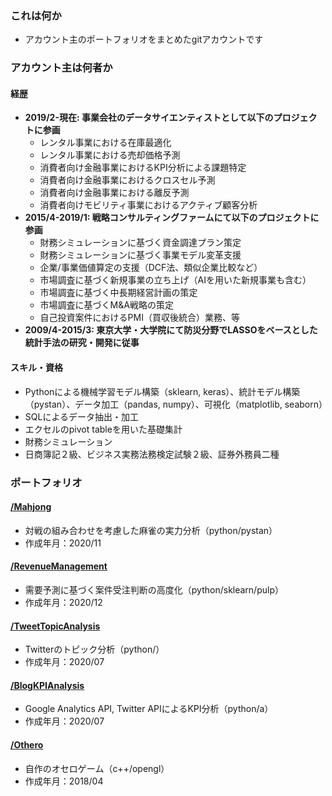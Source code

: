 ### これは何か
- アカウント主のポートフォリオをまとめたgitアカウントです

### アカウント主は何者か
#### 経歴
- **2019/2-現在: 事業会社のデータサイエンティストとして以下のプロジェクトに参画**
	- レンタル事業における在庫最適化
	- レンタル事業における売却価格予測
	- 消費者向け金融事業におけるKPI分析による課題特定
	- 消費者向け金融事業におけるクロスセル予測
	- 消費者向け金融事業における離反予測
	- 消費者向けモビリティ事業におけるアクティブ顧客分析
- **2015/4-2019/1: 戦略コンサルティングファームにて以下のプロジェクトに参画**
	- 財務シミュレーションに基づく資金調達プラン策定
	- 財務シミュレーションに基づく事業モデル変革支援
	- 企業/事業価値算定の支援（DCF法、類似企業比較など）
	- 市場調査に基づく新規事業の立ち上げ（AIを用いた新規事業も含む）
	- 市場調査に基づく中長期経営計画の策定
	- 市場調査に基づくM&A戦略の策定
	- 自己投資案件におけるPMI（買収後統合）業務、等
- **2009/4-2015/3: 東京大学・大学院にて防災分野でLASSOをベースとした統計手法の研究・開発に従事**

#### スキル・資格
- Pythonによる機械学習モデル構築（sklearn, keras）、統計モデル構築（pystan）、データ加工（pandas, numpy）、可視化（matplotlib, seaborn）
- SQLによるデータ抽出・加工
- エクセルのpivot tableを用いた基礎集計
- 財務シミュレーション
- 日商簿記２級、ビジネス実務法務検定試験２級、証券外務員二種

### ポートフォリオ
#### [/Mahjong](https://github.com/MizusakoSadanobu/Portfolio/tree/master/Mahjong)
- 対戦の組み合わせを考慮した麻雀の実力分析（python/pystan）
- 作成年月：2020/11
#### [/RevenueManagement](https://github.com/MizusakoSadanobu/Portfolio/tree/master/RevenueManagement)
- 需要予測に基づく案件受注判断の高度化（python/sklearn/pulp）
- 作成年月：2020/12
#### [/TweetTopicAnalysis](https://github.com/MizusakoSadanobu/Portfolio/tree/master/TweetTopicAnalysis)
- Twitterのトピック分析（python/）
- 作成年月：2020/07
#### [/BlogKPIAnalysis](https://github.com/MizusakoSadanobu/Portfolio/tree/master/BlogKPIAnalysis)
- Google Analytics API, Twitter APIによるKPI分析（python/a）
- 作成年月：2020/07
#### [/Othero](https://github.com/MizusakoSadanobu/Portfolio/tree/master/Othero)
- 自作のオセロゲーム（c++/opengl）
- 作成年月：2018/04

<!--stackedit_data:
eyJoaXN0b3J5IjpbLTUzNDczMTY5MywtMTc0OTA4OTUwOSw0MD
Y2NTU4MzIsMTcxODQ4MDQ4NywtMTIzMjI5MjU1MSw5Mzg4ODMz
OTYsMjczNDMyNjA4LDIzNzkwNDU1OCwyNzAzMDgyNCwxNjEzMz
Y1Njc3LDczMDk5ODExNl19
-->